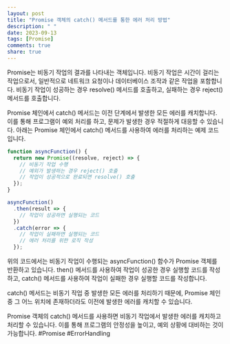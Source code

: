 ```yaml
---
layout: post
title: "Promise 객체의 catch() 메서드를 통한 에러 처리 방법"
description: " "
date: 2023-09-13
tags: [Promise]
comments: true
share: true
---
```


Promise는 비동기 작업의 결과를 나타내는 객체입니다. 비동기 작업은 시간이 걸리는 작업으로서, 일반적으로 네트워크 요청이나 데이터베이스 조작과 같은 작업을 포함합니다. 비동기 작업이 성공하는 경우 resolve() 메서드를 호출하고, 실패하는 경우 reject() 메서드를 호출합니다.

Promise 체인에서 catch() 메서드는 이전 단계에서 발생한 모든 에러를 캐치합니다. 이를 통해 프로그램이 예외 처리를 하고, 문제가 발생한 경우 적절하게 대응할 수 있습니다. 아래는 Promise 체인에서 catch() 메서드를 사용하여 에러를 처리하는 예제 코드입니다.

```javascript
function asyncFunction() {
  return new Promise((resolve, reject) => {
    // 비동기 작업 수행
    // 예외가 발생하는 경우 reject() 호출
    // 작업이 성공적으로 완료되면 resolve() 호출
  });
}

asyncFunction()
  .then(result => {
    // 작업이 성공하면 실행되는 코드
  })
  .catch(error => {
    // 작업이 실패하면 실행되는 코드
    // 에러 처리를 위한 로직 작성
  });
```

위의 코드에서는 비동기 작업이 수행되는 asyncFunction() 함수가 Promise 객체를 반환하고 있습니다. then() 메서드를 사용하여 작업이 성공한 경우 실행할 코드를 작성하고, catch() 메서드를 사용하여 작업이 실패한 경우 실행할 코드를 작성합니다.

catch() 메서드는 비동기 작업 중 발생한 모든 에러를 처리하기 때문에, Promise 체인 중 그 어느 위치에 존재하더라도 이전에 발생한 에러를 캐치할 수 있습니다.

Promise 객체의 catch() 메서드를 사용하면 비동기 작업에서 발생한 에러를 캐치하고 처리할 수 있습니다. 이를 통해 프로그램의 안정성을 높이고, 예외 상황에 대비하는 것이 가능합니다. #Promise #ErrorHandling